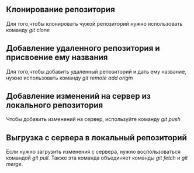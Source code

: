 ## Клонирование репозитория 

Для того,чтобы клонировать чужой репозиторий нужно использовать команду *git clone*

## Добавление удаленного репозитория и присвоение ему названия

Для того,чтобы добавить удаленный репозиторий и дать ему название, нужно использовать команду *git remote add origin*

## Добавление изменений на сервер из локального репозитория

Чтобы добавить изменений на сервер, используйте команду *git push <remote-name> <branch-name>* 

## Выгрузка с сервера в локальный репозиторий

Если нужно загрузить изменения с сервера, нужно воспользоваться командой *git pull*. Также эта команда объединяет команды *git fetch* и *git merge*. 